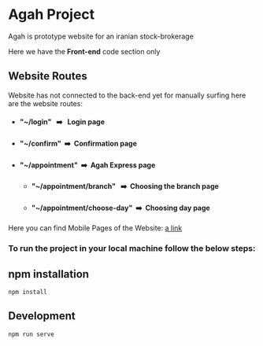 # Agah Project 
Agah is prototype website for an iranian stock-brokerage

Here we have the **Front-end** code section only 

## Website Routes 
Website has not connected to the back-end yet
for manually surfing here are the website routes:
- ####  "~/login" &nbsp;&nbsp;➡️️️ &nbsp; **Login page**
- ####  "~/confirm"&nbsp;&nbsp;➡️️️ &nbsp;**Confirmation page**
- ####  "~/appointment"&nbsp;&nbsp;➡️️️ &nbsp;**Agah Express page**
    - ####  "~/appointment/branch" &nbsp;&nbsp;➡️️️ &nbsp;**Choosing the branch page** 
    - ####  "~/appointment/choose-day"&nbsp;&nbsp;➡️️️ &nbsp;**Choosing day page**

Here you can find Mobile Pages of the Website:
[a link](https://dribbble.com/shots/18330113-Agah-Responsive?added_first_shot=true&new_shot_upload=true&utm_source=Clipboard_Shot&utm_campaign=just_dreamer77&utm_content=Agah%20Responsive&utm_medium=Social_Share&utm_source=Clipboard_Shot&utm_campaign=just_dreamer77&utm_content=Agah%20Responsive&utm_medium=Social_Share)
### To run the project in your local machine follow the below steps: 
## npm installation
```
npm install
```
## Development
```
npm run serve
```



